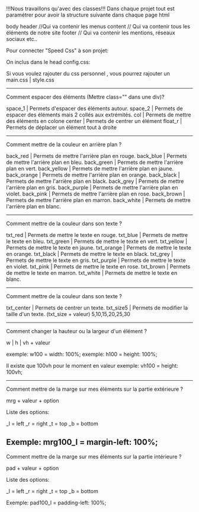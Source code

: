 !!!Nous travaillons qu'avec des classes!!!
Dans chaque projet tout est paramétrer pour avoir la structure suivante dans chaque page html

body
    header //Qui va contenir les menus
    content // Qui va contenir tous les éléments de notre site
    footer // Qui va contenir les mentions, réseaux sociaux etc..

Pour connecter "Speed Css" à son projet: 

On inclus dans le head config.css:
<link rel="stylesheet" href="public/assets/css/config.css">

Si vous voulez rajouter du css personnel , vous pourrez rajouter un main.css | style.css

----------------------------------------------------------------------
Comment espacer des éléments (Mettre class="" dans une div)?

space_1 | Permets d'espacer des éléments autour.
space_2 | Permets de espacer des éléments mais 2 collés aux extrémités.
col     | Permets de mettre des éléments en colone
center  | Permets de centrer un élément
float_r | Permets de déplacer un élément tout à droite

----------------------------------------------------------------------
Comment mettre de la couleur en arrière plan ?

back_red    | Permets de mettre l'arrière plan en rouge.
back_blue   | Permets de mettre l'arrière plan en bleu.
back_green  | Permets de mettre l'arrière plan en vert.
back_yellow | Permets de mettre l'arrière plan en jaune.
back_orange | Permets de mettre l'arrière plan en orange.
back_black  | Permets de mettre l'arrière plan en black.
back_grey   | Permets de mettre l'arrière plan en gris.
back_purple | Permets de mettre l'arrière plan en violet.
back_pink   | Permets de mettre l'arrière plan en rose.
back_brown  | Permets de mettre l'arrière plan en marron.
back_white  | Permets de mettre l'arrière plan en blanc.

------------------------------------------------------------------------
Comment mettre de la couleur dans son texte ?

txt_red    | Permets de mettre le texte en rouge.
txt_blue   | Permets de mettre le texte en bleu.
txt_green  | Permets de mettre le texte en vert.
txt_yellow | Permets de mettre le texte en jaune.
txt_orange | Permets de mettre le texte en orange.
txt_black  | Permets de mettre le texte en black.
txt_grey   | Permets de mettre le texte en gris.
txt_purple | Permets de mettre le texte en violet.
txt_pink   | Permets de mettre le texte en rose.
txt_brown  | Permets de mettre le texte en marron.
txt_white  | Permets de mettre le texte en blanc.

------------------------------------------------------------------------
Comment mettre de la couleur dans son texte ?

txt_center  | Permets de centrer un texte.
txt_size5   | Permets de modifier la taille d'un texte. (txt_size + valeur) 5,10,15,20,25,30

------------------------------------------------------------------------
Comment changer la hauteur ou la largeur d'un élément ?

w | h | vh  + valeur

exemple: w100 = width: 100%;
exemple: h100 = height: 100%;

Il existe que 100vh pour le moment en valeur
exemple: vh100 = height: 100vh;

------------------------------------------------------------------------
Comment mettre de la marge sur mes éléments sur la partie extérieure ?

mrg + valeur + option

Liste des options:

_l = left
_r = right
_t = top
_b = bottom

Exemple: mrg100_l = margin-left: 100%;
----------------------------------------------------------------------
Comment mettre de la marge sur mes éléments sur la partie intérieure ?

pad + valeur + option

Liste des options:

_l = left
_r = right
_t = top
_b = bottom

Exemple: pad100_l = padding-left: 100%;